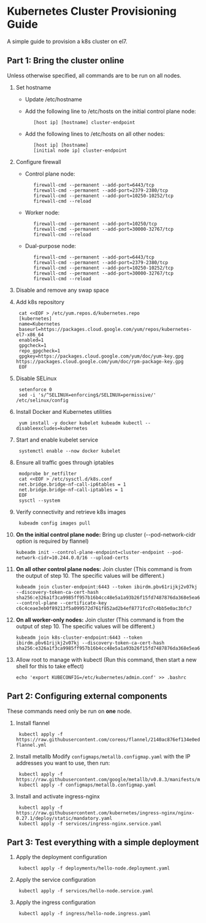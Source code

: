 # Kubernetes Cluster Provisioning Guide
A simple guide to provision a k8s cluster on el7.

## Part 1: Bring the cluster online
Unless otherwise specified, all commands are to be run on all nodes.

1. Set hostname
   - Update /etc/hostname
   - Add the following line to /etc/hosts on the initial control plane node:

            [host ip] [hostname] cluster-endpoint

   - Add the following lines to /etc/hosts on all other nodes:

            [host ip] [hostname] 
            [initial node ip] cluster-endpoint

2. Configure firewall
   - Control plane node:

            firewall-cmd --permanent --add-port=6443/tcp
            firewall-cmd --permanent --add-port=2379-2380/tcp
            firewall-cmd --permanent --add-port=10250-10252/tcp
            firewall-cmd --reload

   - Worker node:

            firewall-cmd --permanent --add-port=10250/tcp
            firewall-cmd --permanent --add-port=30000-32767/tcp
            firewall-cmd --reload
   - Dual-purpose node:

            firewall-cmd --permanent --add-port=6443/tcp
            firewall-cmd --permanent --add-port=2379-2380/tcp
            firewall-cmd --permanent --add-port=10250-10252/tcp
            firewall-cmd --permanent --add-port=30000-32767/tcp
            firewall-cmd --reload

3. Disable and remove any swap space
4. Add k8s repository

        cat <<EOF > /etc/yum.repos.d/kubernetes.repo
        [kubernetes]
        name=Kubernetes
        baseurl=https://packages.cloud.google.com/yum/repos/kubernetes-el7-x86_64
        enabled=1
        gpgcheck=1
        repo_gpgcheck=1
        gpgkey=https://packages.cloud.google.com/yum/doc/yum-key.gpg https://packages.cloud.google.com/yum/doc/rpm-package-key.gpg
        EOF

5. Disable SELinux

        setenforce 0
        sed -i 's/^SELINUX=enforcing$/SELINUX=permissive/' /etc/selinux/config

6. Install Docker and Kubernetes utilities

        yum install -y docker kubelet kubeadm kubectl --disableexcludes=kubernetes

7. Start and enable kubelet service

        systemctl enable --now docker kubelet

8. Ensure all traffic goes through iptables

        modprobe br_netfilter
        cat <<EOF > /etc/sysctl.d/k8s.conf
        net.bridge.bridge-nf-call-ip6tables = 1
        net.bridge.bridge-nf-call-iptables = 1
        EOF
        sysctl --system

9. Verify connectivity and retrieve k8s images

        kubeadm config images pull

10. **On the initial control plane node:** Bring up cluster (--pod-network-cidr option is required by flannel)

        kubeadm init --control-plane-endpoint=cluster-endpoint --pod-network-cidr=10.244.0.0/16 --upload-certs

11. **On all other control plane nodes:** Join cluster (This command is from the output of step 10. The specific values will be different.)

        kubeadm join cluster-endpoint:6443 --token ibirdm.pbv61rijkj2v07kj --discovery-token-ca-cert-hash sha256:e326a1f3ca9985ff957b16b4cc48e5a1a93b26f15fd7487876da368e5ea669ca --control-plane --certificate-key c6c4ceae3eb0f89213f5a099572d761f852ad2b4ef8771fcd7c4bb5e0ac3bfc7
        
12. **On all worker-only nodes:** Join cluster (This command is from the output of step 10. The specific values will be different.)

        kubeadm join k8s-cluster-endpoint:6443 --token ibirdm.pbv61rijkj2v07kj --discovery-token-ca-cert-hash sha256:e326a1f3ca9985ff957b16b4cc48e5a1a93b26f15fd7487876da368e5ea669ca


13. Allow root to manage with kubectl (Run this command, then start a new shell for this to take effect)

        echo 'export KUBECONFIG=/etc/kubernetes/admin.conf' >> .bashrc


## Part 2: Configuring external components
These commands need only be run on **one** node.

1. Install flannel

        kubectl apply -f https://raw.githubusercontent.com/coreos/flannel/2140ac876ef134e0ed5af15c65e414cf26827915/Documentation/kube-flannel.yml

2. Install metallb
   Modify `configmaps/metallb.configmap.yaml` with the IP addresses you want to use, then run:

        kubectl apply -f https://raw.githubusercontent.com/google/metallb/v0.8.3/manifests/metallb.yaml
        kubectl apply -f configmaps/metallb.configmap.yaml

3. Install and activate ingress-nginx

        kubectl apply -f https://raw.githubusercontent.com/kubernetes/ingress-nginx/nginx-0.27.1/deploy/static/mandatory.yaml
        kubectl apply -f services/ingress-nginx.service.yaml
        
## Part 3: Test everything with a simple deployment

1. Apply the deployment configuration

        kubectl apply -f deployments/hello-node.deployment.yaml

2. Apply the service configuration

        kubectl apply -f services/hello-node.service.yaml

3. Apply the ingress configuration

        kubectl apply -f ingress/hello-node.ingress.yaml

